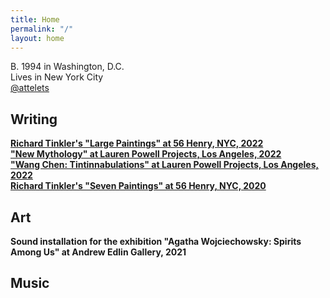 ```yaml
---
title: Home
permalink: "/"
layout: home
---
```


B. 1994 in Washington, D.C.
<br>Lives in New York City
<br>[@attelets](https://www.instagram.com/attelets/) 

## Writing

**[Richard Tinkler's "Large Paintings" at 56 Henry, NYC, 2022](https://56henry.nyc/exhibitions/large-paintings)**
<br>**["New Mythology" at Lauren Powell Projects, Los Angeles, 2022](https://www.laurenpowellprojects.com/exhibitions/2022/newmythology)**
<br>**["Wang Chen: Tintinnabulations" at Lauren Powell Projects, Los Angeles, 2022](https://www.laurenpowellprojects.com/exhibitions/2022/tintinnabulations)**
<br>**[Richard Tinkler's "Seven Paintings" at 56 Henry, NYC, 2020](https://56henry.nyc/exhibitions/seven-paintings)**

## Art

**Sound installation for the exhibition "Agatha Wojciechowsky: Spirits Among Us" at Andrew Edlin Gallery, 2021**

## Music